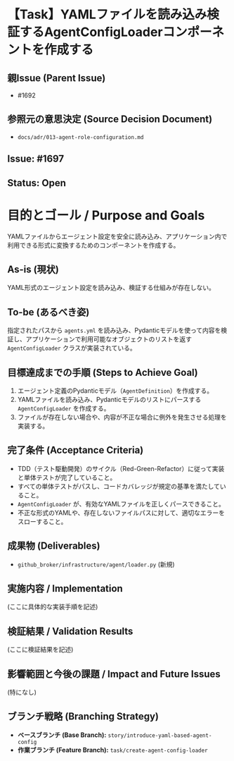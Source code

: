 # 【Task】YAMLファイルを読み込み検証するAgentConfigLoaderコンポーネントを作成する

## 親Issue (Parent Issue)
- #1692

## 参照元の意思決定 (Source Decision Document)
- `docs/adr/013-agent-role-configuration.md`

## Issue: #1697
## Status: Open

# 目的とゴール / Purpose and Goals
YAMLファイルからエージェント設定を安全に読み込み、アプリケーション内で利用できる形式に変換するためのコンポーネントを作成する。

## As-is (現状)
YAML形式のエージェント設定を読み込み、検証する仕組みが存在しない。

## To-be (あるべき姿)
指定されたパスから `agents.yml` を読み込み、Pydanticモデルを使って内容を検証し、アプリケーションで利用可能なオブジェクトのリストを返す `AgentConfigLoader` クラスが実装されている。

## 目標達成までの手順 (Steps to Achieve Goal)
1. エージェント定義のPydanticモデル（`AgentDefinition`）を作成する。
2. YAMLファイルを読み込み、Pydanticモデルのリストにパースする `AgentConfigLoader` を作成する。
3. ファイルが存在しない場合や、内容が不正な場合に例外を発生させる処理を実装する。

## 完了条件 (Acceptance Criteria)
- TDD（テスト駆動開発）のサイクル（Red-Green-Refactor）に従って実装と単体テストが完了していること。
- すべての単体テストがパスし、コードカバレッジが規定の基準を満たしていること。
- `AgentConfigLoader` が、有効なYAMLファイルを正しくパースできること。
- 不正な形式のYAMLや、存在しないファイルパスに対して、適切なエラーをスローすること。

## 成果物 (Deliverables)
- `github_broker/infrastructure/agent/loader.py` (新規)

## 実施内容 / Implementation
(ここに具体的な実装手順を記述)

## 検証結果 / Validation Results
(ここに検証結果を記述)

## 影響範囲と今後の課題 / Impact and Future Issues
(特になし)

## ブランチ戦略 (Branching Strategy)
- **ベースブランチ (Base Branch):** `story/introduce-yaml-based-agent-config`
- **作業ブランチ (Feature Branch):** `task/create-agent-config-loader`